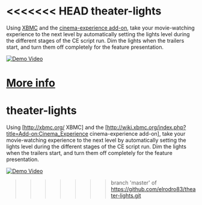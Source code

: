 <<<<<<< HEAD
theater-lights
==============

Using [XBMC](http://xbmc.org/) and the [cinema-experience add-on](http://wiki.xbmc.org/index.php?title=Add-on:Cinema_Experience), take your movie-watching experience to the next level by automatically setting the lights level during the different stages of the CE script run. Dim the lights when the trailers start, and turn them off completely for the feature presentation.

[![Demo Video](http://img.youtube.com/vi/0Ja_DQ6n1i4/0.jpg)](http://www.youtube.com/watch?v=0Ja_DQ6n1i4)

[More info](https://github.com/elrodro83/theater-lights/wiki)
=======
theater-lights
==============

Using [http://xbmc.org/ XBMC] and the [http://wiki.xbmc.org/index.php?title=Add-on:Cinema_Experience cinema-experience add-on], take your movie-watching experience to the next level by automatically setting the lights level during the different stages of the CE script run. Dim the lights when the trailers start, and turn them off completely for the feature presentation.

[![Demo Video](http://img.youtube.com/vi/0Ja_DQ6n1i4/0.jpg)](http://www.youtube.com/watch?v=0Ja_DQ6n1i4)
>>>>>>> branch 'master' of https://github.com/elrodro83/theater-lights.git
